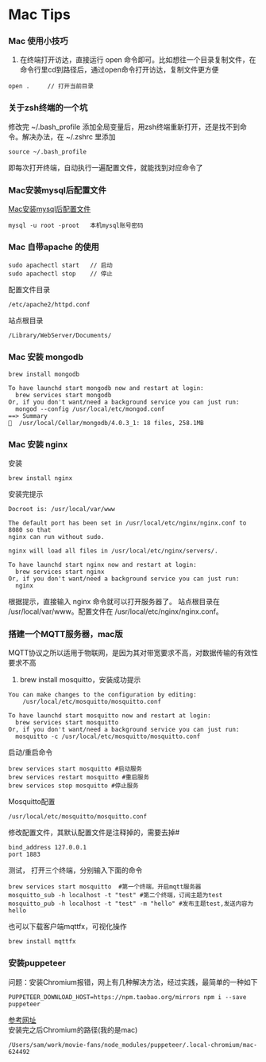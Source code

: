# Mac Tips

### Mac 使用小技巧
1. 在终端打开访达，直接运行 open 命令即可。比如想往一个目录复制文件，在命令行里cd到路径后，通过open命令打开访达，复制文件更方便
```
open .     // 打开当前目录
```
### 关于zsh终端的一个坑
修改完 ~/.bash_profile 添加全局变量后，用zsh终端重新打开，还是找不到命令。解决办法，在 ~/.zshrc 里添加

```
source ~/.bash_profile
```
即每次打开终端，自动执行一遍配置文件，就能找到对应命令了

### Mac安装mysql后配置文件
[Mac安装mysql后配置文件](https://blog.csdn.net/thomas0713/article/details/82928020)
```
mysql -u root -proot   本机mysql账号密码
```

### Mac 自带apache 的使用
```
sudo apachectl start   // 启动
sudo apachectl stop    // 停止
```
配置文件目录
```
/etc/apache2/httpd.conf
```
站点根目录
```
/Library/WebServer/Documents/
```

### Mac 安装 mongodb
```
brew install mongodb

To have launchd start mongodb now and restart at login:
  brew services start mongodb
Or, if you don't want/need a background service you can just run:
  mongod --config /usr/local/etc/mongod.conf
==> Summary
🍺  /usr/local/Cellar/mongodb/4.0.3_1: 18 files, 258.1MB
```
### Mac 安装 nginx
安装
```
brew install nginx
```
安装完提示
```
Docroot is: /usr/local/var/www

The default port has been set in /usr/local/etc/nginx/nginx.conf to 8080 so that
nginx can run without sudo.

nginx will load all files in /usr/local/etc/nginx/servers/.

To have launchd start nginx now and restart at login:
  brew services start nginx
Or, if you don't want/need a background service you can just run:
  nginx
```
根据提示，直接输入 nginx 命令就可以打开服务器了。
站点根目录在 /usr/local/var/www。配置文件在 /usr/local/etc/nginx/nginx.conf。

### 搭建一个MQTT服务器，mac版
MQTT协议之所以适用于物联网，是因为其对带宽要求不高，对数据传输的有效性要求不高
1. brew install mosquitto，安装成功提示
```
You can make changes to the configuration by editing:
    /usr/local/etc/mosquitto/mosquitto.conf

To have launchd start mosquitto now and restart at login:
  brew services start mosquitto
Or, if you don't want/need a background service you can just run:
  mosquitto -c /usr/local/etc/mosquitto/mosquitto.conf
```
启动/重启命令
```
brew services start mosquitto #启动服务
brew services restart mosquitto #重启服务 
brew services stop mosquitto #停止服务
```
Mosquitto配置
```
/usr/local/etc/mosquitto/mosquitto.conf
```
修改配置文件，其默认配置文件是注释掉的，需要去掉#
```
bind_address 127.0.0.1
port 1883
```
测试， 打开三个终端，分别输入下面的命令
```
brew services start mosquitto  #第一个终端，开启mqtt服务器
mosquitto_sub -h localhost -t "test" #第二个终端，订阅主题为test
mosquitto_pub -h localhost -t "test" -m "hello" #发布主题test,发送内容为hello
```
也可以下载客户端mqttfx，可视化操作
```
brew install mqttfx
```

### 安装puppeteer
问题：安装Chromium报错，网上有几种解决方法，经过实践，最简单的一种如下
```
PUPPETEER_DOWNLOAD_HOST=https://npm.taobao.org/mirrors npm i --save puppeteer
```
[参考网址](https://www.v2ex.com/t/485373)  
安装完之后Chromium的路径(我的是mac)
```
/Users/sam/work/movie-fans/node_modules/puppeteer/.local-chromium/mac-624492
```